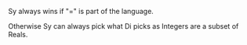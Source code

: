Sy always wins if "=" is part of the language.

Otherwise Sy can always pick what Di picks as Integers are a subset of Reals.


